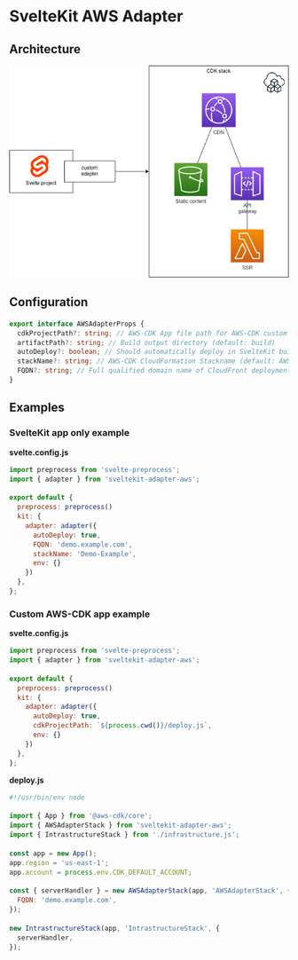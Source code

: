 # SvelteKit AWS Adapter

## Architecture

![Architecture](architecture.png)

## Configuration

```typescript
export interface AWSAdapterProps {
  cdkProjectPath?: string; // AWS-CDK App file path for AWS-CDK custom deployment applications (e.g. ${process.cwd()}/deploy.js)
  artifactPath?: string; // Build output directory (default: build)
  autoDeploy?: boolean; // Should automatically deploy in SvelteKit build step (default: false)
  stackName?: string; // AWS-CDK CloudFormation Stackname (default: AWSAdapterStack-Default)
  FQDN?: string; // Full qualified domain name of CloudFront deployment (e.g. demo.example.com)
}
```

## Examples

### SvelteKit app only example

**svelte.config.js**

```javascript
import preprocess from 'svelte-preprocess';
import { adapter } from 'sveltekit-adapter-aws';

export default {
  preprocess: preprocess()
  kit: {
    adapter: adapter({
      autoDeploy: true,
      FQDN: 'demo.example.com',
      stackName: 'Demo-Example',
      env: {}
    })
  },
};
```

### Custom AWS-CDK app example

**svelte.config.js**

```javascript
import preprocess from 'svelte-preprocess';
import { adapter } from 'sveltekit-adapter-aws';

export default {
  preprocess: preprocess()
  kit: {
    adapter: adapter({
      autoDeploy: true,
      cdkProjectPath: `${process.cwd()}/deploy.js`,
      env: {}
    })
  },
};
```

**deploy.js**

```javascript
#!/usr/bin/env node

import { App } from '@aws-cdk/core';
import { AWSAdapterStack } from 'sveltekit-adapter-aws';
import { IntrastructureStack } from './infrastructure.js';

const app = new App();
app.region = 'us-east-1';
app.account = process.env.CDK_DEFAULT_ACCOUNT;

const { serverHandler } = new AWSAdapterStack(app, 'AWSAdapterStack', {
  FQDN: 'demo.example.com',
});

new IntrastructureStack(app, 'IntrastructureStack', {
  serverHandler,
});
```
